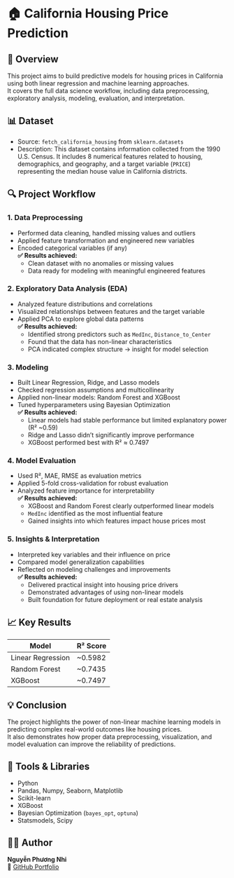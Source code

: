 # 🏠 California Housing Price Prediction

## 📌 Overview  
This project aims to build predictive models for housing prices in California using both linear regression and machine learning approaches.  
It covers the full data science workflow, including data preprocessing, exploratory analysis, modeling, evaluation, and interpretation.

## 📊 Dataset  
- Source: `fetch_california_housing` from `sklearn.datasets`  
- Description: This dataset contains information collected from the 1990 U.S. Census. It includes 8 numerical features related to housing, demographics, and geography, and a target variable (`PRICE`) representing the median house value in California districts.

## 🔍 Project Workflow

### 1. **Data Preprocessing**
- Performed data cleaning, handled missing values and outliers  
- Applied feature transformation and engineered new variables  
- Encoded categorical variables (if any)  
**✅ Results achieved:**  
  - Clean dataset with no anomalies or missing values  
  - Data ready for modeling with meaningful engineered features

### 2. **Exploratory Data Analysis (EDA)**
- Analyzed feature distributions and correlations  
- Visualized relationships between features and the target variable  
- Applied PCA to explore global data patterns  
**✅ Results achieved:**  
  - Identified strong predictors such as `MedInc`, `Distance_to_Center`  
  - Found that the data has non-linear characteristics  
  - PCA indicated complex structure → insight for model selection

### 3. **Modeling**
- Built Linear Regression, Ridge, and Lasso models  
- Checked regression assumptions and multicollinearity  
- Applied non-linear models: Random Forest and XGBoost  
- Tuned hyperparameters using Bayesian Optimization  
**✅ Results achieved:**  
  - Linear models had stable performance but limited explanatory power (R² ~0.59)  
  - Ridge and Lasso didn’t significantly improve performance  
  - XGBoost performed best with R² ≈ 0.7497

### 4. **Model Evaluation**
- Used R², MAE, RMSE as evaluation metrics  
- Applied 5-fold cross-validation for robust evaluation  
- Analyzed feature importance for interpretability  
**✅ Results achieved:**  
  - XGBoost and Random Forest clearly outperformed linear models  
  - `MedInc` identified as the most influential feature  
  - Gained insights into which features impact house prices most

### 5. **Insights & Interpretation**
- Interpreted key variables and their influence on price  
- Compared model generalization capabilities  
- Reflected on modeling challenges and improvements  
**✅ Results achieved:**  
  - Delivered practical insight into housing price drivers  
  - Demonstrated advantages of using non-linear models  
  - Built foundation for future deployment or real estate analysis

## 📈 Key Results

| Model           | R² Score |
|----------------|----------|
| Linear Regression | ~0.5982 |
| Random Forest     | ~0.7435 |
| XGBoost           | ~0.7497 |

## 💡 Conclusion  
The project highlights the power of non-linear machine learning models in predicting complex real-world outcomes like housing prices.  
It also demonstrates how proper data preprocessing, visualization, and model evaluation can improve the reliability of predictions.

## 🧰 Tools & Libraries
- Python  
- Pandas, Numpy, Seaborn, Matplotlib  
- Scikit-learn  
- XGBoost  
- Bayesian Optimization (`bayes_opt`, `optuna`)  
- Statsmodels, Scipy

## 🙋‍♀️ Author  
**Nguyễn Phương Nhi**   
🔗 [GitHub Portfolio](https://github.com/ngy-phnhi)
